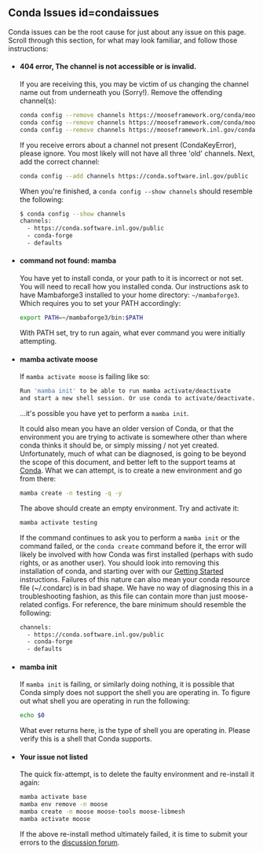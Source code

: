 ## Conda Issues id=condaissues

Conda issues can be the root cause for just about any issue on this page. Scroll through this
section, for what may look familiar, and follow those instructions:

- #### 404 error, The channel is not accessible or is invalid.

  If you are receiving this, you may be victim of us changing the channel name out from underneath
  you (Sorry!). Remove the offending channel(s):

  ```bash
  conda config --remove channels https://mooseframework.org/conda/moose
  conda config --remove channels https://mooseframework.com/conda/moose
  conda config --remove channels https://mooseframework.inl.gov/conda/moose
  ```

  If you receive errors about a channel not present (CondaKeyError), please ignore. You most likely
  will not have all three 'old' channels. Next, add the correct channel:

  ```bash
  conda config --add channels https://conda.software.inl.gov/public
  ```

  When you're finished, a `conda config --show channels` should resemble the following:

  ```bash
  $ conda config --show channels
  channels:
    - https://conda.software.inl.gov/public
    - conda-forge
    - defaults
  ```

- #### command not found: mamba

  You have yet to install conda, or your path to it is incorrect or not set. You will need to recall
  how you installed conda. Our instructions ask to have Mambaforge3 installed to your home
  directory: `~/mambaforge3`. Which requires you to set your PATH accordingly:

  ```bash
  export PATH=~/mambaforge3/bin:$PATH
  ```

  With PATH set, try to run again, what ever command you were initially attempting.

- #### mamba activate moose

  If `mamba activate moose` is failing like so:

  ```bash
  Run 'mamba init' to be able to run mamba activate/deactivate
  and start a new shell session. Or use conda to activate/deactivate.
  ```

  ...it's possible you have yet to perform a `mamba init`.

  It could also mean you have an older version of Conda, or that the environment you are trying to
  activate is somewhere other than where conda thinks it should be, or simply missing / not yet
  created. Unfortunately, much of what can be diagnosed, is going to be beyond the scope of this
  document, and better left to the support teams at
  [Conda](https://docs.conda.io/en/latest/help-support.html). What we can attempt, is to create a
  new environment and go from there:

  ```bash
  mamba create -n testing -q -y
  ```

  The above should create an empty environment. Try and activate it:

  ```bash
  mamba activate testing
  ```

  If the command continues to ask you to perform a `mamba init` or the command failed, or the
  `conda create` command before it, the error will likely be involved with how Conda was first
  installed (perhaps with sudo rights, or as another user). You should look into removing this
  installation of conda, and starting over with our
  [Getting Started](getting_started/installation/conda.md) instructions. Failures of this nature can
  also mean your conda resource file (~/.condarc) is in bad shape. We have no way of diagnosing this
  in a troubleshooting fashion, as this file can contain more than just moose-related configs. For
  reference, the bare minimum should resemble the following:

  ```bash
  channels:
    - https://conda.software.inl.gov/public
    - conda-forge
    - defaults
  ```

- #### mamba init

  If `mamba init` is failing, or similarly doing nothing, it is possible that Conda simply does not
  support the shell you are operating in. To figure out what shell you are operating in run the
  following:

  ```bash
  echo $0
  ```

  What ever returns here, is the type of shell you are operating in. Please verify this is a shell
  that Conda supports.

- #### Your issue not listed

  The quick fix-attempt, is to delete the faulty environment and re-install it again:

  ```bash
  mamba activate base
  mamba env remove -n moose
  mamba create -n moose moose-tools moose-libmesh
  mamba activate moose
  ```

  If the above re-install method ultimately failed, it is time to submit your errors to the
  [discussion forum](faq/discussion_forum.md).
